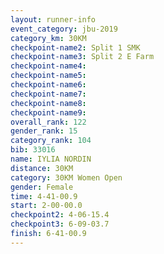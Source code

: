 ```yaml
---
layout: runner-info 
event_category: jbu-2019 
category_km: 30KM 
checkpoint-name2: Split 1 SMK 
checkpoint-name3: Split 2 E Farm 
checkpoint-name4: 
checkpoint-name5: 
checkpoint-name6: 
checkpoint-name7: 
checkpoint-name8: 
checkpoint-name9: 
overall_rank: 122
gender_rank: 15
category_rank: 104
bib: 33016
name: IYLIA NORDIN
distance: 30KM
category: 30KM Women Open
gender: Female
time: 4-41-00.9
start: 2-00-00.0
checkpoint2: 4-06-15.4
checkpoint3: 6-09-03.7
finish: 6-41-00.9
---
```


